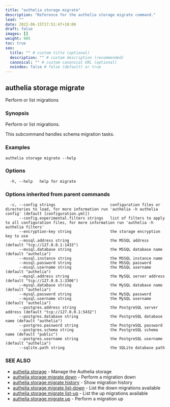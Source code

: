 ```yaml
---
title: "authelia storage migrate"
description: "Reference for the authelia storage migrate command."
lead: ""
date: 2022-06-15T17:51:47+10:00
draft: false
images: []
weight: 905
toc: true
seo:
  title: "" # custom title (optional)
  description: "" # custom description (recommended)
  canonical: "" # custom canonical URL (optional)
  noindex: false # false (default) or true
---
```


## authelia storage migrate

Perform or list migrations

### Synopsis

Perform or list migrations.

This subcommand handles schema migration tasks.

### Examples

```
authelia storage migrate --help
```

### Options

```
  -h, --help   help for migrate
```

### Options inherited from parent commands

```
  -c, --config strings                        configuration files or directories to load, for more information run 'authelia -h authelia config' (default [configuration.yml])
      --config.experimental.filters strings   list of filters to apply to all configuration files, for more information run 'authelia -h authelia filters'
      --encryption-key string                 the storage encryption key to use
      --mssql.address string                  the MSSQL address (default "tcp://127.0.0.1:1433")
      --mssql.database string                 the MSSQL database name (default "authelia")
      --mssql.instance string                 the MSSQL instance name
      --mssql.password string                 the MSSQL password
      --mssql.username string                 the MSSQL username (default "authelia")
      --mysql.address string                  the MySQL server address (default "tcp://127.0.0.1:3306")
      --mysql.database string                 the MySQL database name (default "authelia")
      --mysql.password string                 the MySQL password
      --mysql.username string                 the MySQL username (default "authelia")
      --postgres.address string               the PostgreSQL server address (default "tcp://127.0.0.1:5432")
      --postgres.database string              the PostgreSQL database name (default "authelia")
      --postgres.password string              the PostgreSQL password
      --postgres.schema string                the PostgreSQL schema name (default "public")
      --postgres.username string              the PostgreSQL username (default "authelia")
      --sqlite.path string                    the SQLite database path
```

### SEE ALSO

* [authelia storage](authelia_storage.md)	 - Manage the Authelia storage
* [authelia storage migrate down](authelia_storage_migrate_down.md)	 - Perform a migration down
* [authelia storage migrate history](authelia_storage_migrate_history.md)	 - Show migration history
* [authelia storage migrate list-down](authelia_storage_migrate_list-down.md)	 - List the down migrations available
* [authelia storage migrate list-up](authelia_storage_migrate_list-up.md)	 - List the up migrations available
* [authelia storage migrate up](authelia_storage_migrate_up.md)	 - Perform a migration up

